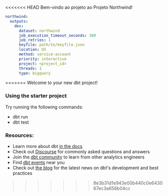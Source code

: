 <<<<<<< HEAD
Bem-vindo ao projeto ao Projeto Northwind!



```yaml
northwind:
  outputs:
    dev:
      dataset: northwind
      job_execution_timeout_seconds: 300
      job_retries: 1
      keyfile: path/to/keyfile.json
      location: US
      method: service-account
      priority: interactive
      project: <project_id>
      threads: 1
      type: bigquery
```

=======
Welcome to your new dbt project!

### Using the starter project

Try running the following commands:
- dbt run
- dbt test


### Resources:
- Learn more about dbt [in the docs](https://docs.getdbt.com/docs/introduction)
- Check out [Discourse](https://discourse.getdbt.com/) for commonly asked questions and answers
- Join the [dbt community](https://getdbt.com/community) to learn from other analytics engineers
- Find [dbt events](https://events.getdbt.com) near you
- Check out [the blog](https://blog.getdbt.com/) for the latest news on dbt's development and best practices
>>>>>>> 8e3b31d1e943e00b440c0e643067ec3a656b04cc
